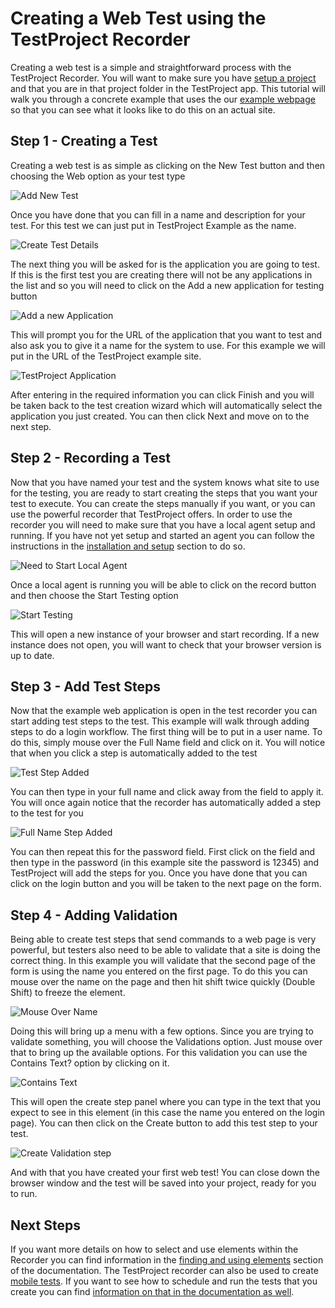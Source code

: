 # Creating a Web Test using the TestProject Recorder

Creating a web test is a simple and straightforward process with the TestProject Recorder. You will want to make sure you have [setup a project](introduction-to-web-testing.md#getting-ready) and that you are in that project folder in the TestProject app.  This tutorial will walk you through a concrete example that uses the our [example webpage](https://example.testproject.io%20) so that you can see what it looks like to do this on an actual site. 

## Step 1 - Creating a Test

Creating a web test is as simple as clicking on the New Test button and then choosing the Web option as your test type

![Add New Test](../../.gitbook/assets/image%20%2844%29.png)

Once you have done that you can fill in a name and description for your test.  For this test we can just put in TestProject Example as the name.

![Create Test Details](../../.gitbook/assets/image%20%28138%29.png)

The next thing you will be asked for is the application you are going to test. If this is the first test you are creating there will not be any applications in the list and so you will need to click on the Add a new application for testing button

![Add a new Application](../../.gitbook/assets/image%20%28238%29.png)

This will prompt you for the URL of the application that you want to test and also ask you to give it a name for the system to use. For this example we will put in the URL of the TestProject example site.

![TestProject Application](../../.gitbook/assets/image%20%284%29.png)

After entering in the required information you can click Finish and you will be taken back to the test creation wizard which will automatically select the application you just created. You can then click Next and move on to the next step.

## Step 2 - Recording a Test

Now that you have named your test and the system knows what site to use for the testing, you are ready to start creating the steps that you want your test to execute.  You can create the steps manually if you want, or you can use the powerful recorder that TestProject offers. In order to use the recorder you will need to make sure that you have a local agent setup and running.  If you have not yet setup and started an agent you can follow the instructions in the [installation and setup](../../getting-started/installation-and-setup.md) section to do so. 

![Need to Start Local Agent](../../.gitbook/assets/image%20%28208%29.png)

Once a local agent is running you will be able to click on the record button and then choose the Start Testing option

![Start Testing](../../.gitbook/assets/image%20%28118%29.png)

This will open a new instance of your browser and start recording. If a new instance does not open, you will want to check that your browser version is up to date.

## Step 3 - Add Test Steps

Now that the example web application is open in the test recorder you can start adding test steps to the test. This example will walk through adding steps to do a login workflow. The first thing will be to put in a user name. To do this, simply mouse over the Full Name field and click on it.  You will notice that when you click a step is automatically added to the test

![Test Step Added](../../.gitbook/assets/image%20%28181%29.png)

You can then type in your full name and click away from the field to apply it.  You will once again notice that the recorder has automatically added a step to the test for you

![Full Name Step Added](../../.gitbook/assets/image%20%28232%29.png)

You can then repeat this for the password field. First click on the field and then type in the password \(in this example site the password is 12345\) and TestProject will add the steps for you.  Once you have done that you can click on the login button and you will be taken to the next page on the form. 

## Step 4 - Adding Validation

Being able to create test steps that send commands to a web page is very powerful, but testers also need to be able to validate that a site is doing the correct thing. In this example you will validate that the second page of the form is using the name you entered on the first page. To do this you can mouse over the name on the page and then hit shift twice quickly \(Double Shift\) to freeze the element.

![Mouse Over Name](../../.gitbook/assets/image%20%28115%29.png)

Doing this will bring up a menu with a few options. Since you are trying to validate something, you will choose the Validations option. Just mouse over that to bring up the available options. For this validation you can use the Contains Text? option by clicking on it.

![Contains Text](../../.gitbook/assets/image%20%28141%29.png)

This will open the create step panel where you can type in the text that you expect to see in this element \(in this case the name you entered on the login page\). You can then click on the Create button to add this test step to your test. 

![Create Validation step](../../.gitbook/assets/image%20%28168%29.png)

And with that you have created your first web test!  You can close down the browser window and the test will be saved into your project, ready for you to run.

## Next Steps

If you want more details on how to select and use elements within the Recorder you can find information in the [finding and using elements](../finding-and-using-elements/) section of the documentation. The TestProject recorder can also be used to create [mobile tests](../mobile-testing/). If you want to see how to schedule and run the tests that you create you can find [information on that in the documentation as well](../../schedule-and-run-tests/create-and-schedule-jobs.md).


